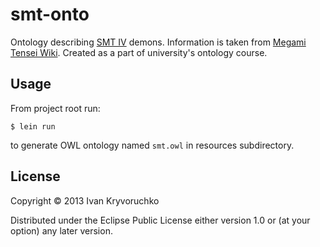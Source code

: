 # smt-onto

Ontology describing
[SMT IV](http://en.wikipedia.org/wiki/Shin_Megami_Tensei_IV)
demons. Information is taken from
[Megami Tensei Wiki](http://megamitensei.wikia.com/wiki/Shin_Megami_Tensei_IV). Created
as a part of university's ontology course.

## Usage

From project root run:

    $ lein run

to generate OWL ontology named `smt.owl` in resources subdirectory.

## License

Copyright © 2013 Ivan Kryvoruchko

Distributed under the Eclipse Public License either version 1.0 or (at
your option) any later version.
